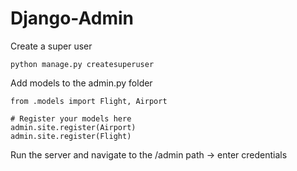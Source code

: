 # Django-Admin

Create a super user
```
python manage.py createsuperuser
```

Add models to the admin.py folder

```
from .models import Flight, Airport

# Register your models here
admin.site.register(Airport)
admin.site.register(Flight)
```

Run the server and navigate to the /admin path -> enter credentials